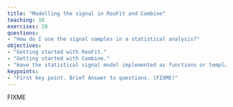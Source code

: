 ```yaml
---
title: "Modelling the signal in RooFit and Combine"
teaching: 10
exercises: 20
questions:
- "How do I use the signal samples in a statistical analysis?"
objectives:
- "Getting started with RooFit."
- "Getting started with Combine."
- "Have the statistical signal model implemented as functions or templates."
keypoints:
- "First key point. Brief Answer to questions. (FIXME)"
---
```

FIXME
